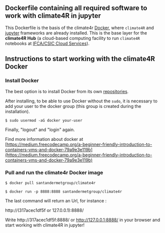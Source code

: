 
## Dockerfile containing all required software to work with climate4R in jupyter

This Dockerfile is the basis of the climate4r [Docker](https://www.docker.com/why-docker), where `climate4R` and [jupyter](https://jupyter.readthedocs.io/en/latest) frameworks are already installed. This is the base layer for the **climate4R Hub** (a cloud-based computing facility to run `climate4R` notebooks at [IFCA/CSIC Cloud Services](https://ifca.unican.es/en-us/research/advanced-computing-and-e-science)).

## Instructions to start working with the climate4R Docker

### Install Docker

The best option is to install Docker from its own [repositories](https://docs.docker.com/install/linux/docker-ce/ubuntu/#install-using-the-repository).

After installing, to be able to use Docker without the `sudo`, it is necessary to add your user to the docker group (this group is created during the installation).

```
$ sudo usermod -aG docker your-user
```

Finally, "logout" and "login" again.

Find more information about docker at [https://medium.freecodecamp.org/a-beginner-friendly-introduction-to-containers-vms-and-docker-79a9e3e119b](https://medium.freecodecamp.org/a-beginner-friendly-introduction-to-containers-vms-and-docker-79a9e3e119b)

### Pull and run the climate4r Docker image

```
$ docker pull santandermetgroup/climate4r 

$ docker run -p 8888:8888 santandermetgroup/climate4r 
```

The last command will return an Url, for instance :

http://(317acec1df5f or 127.0.0.1):8888/

Write http://317acec1df5f:8888/ or http://127.0.0.1:8888/ in your browser and start working with climate4R in jupyter!

